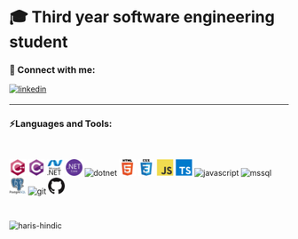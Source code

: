 
<h1 align="left">🎓 Third year software engineering student</h1>


<h3 align="left">💌 Connect with me:</h3>
</a>
<a href="https://linkedin.com/in/haris-hindi%C4%87-54b620219" target="_blank">
<img src=https://img.shields.io/badge/linkedin-%231E77B5.svg?&style=for-the-badge&logo=linkedin&logoColor=white width="30" height="30" alt=linkedin style="margin-bottom: 5px;" />
</a>

<hr>
<h3 align="left">⚡Languages and Tools:</h3><br>
<p align="left"> 
<img src="https://raw.githubusercontent.com/devicons/devicon/master/icons/cplusplus/cplusplus-original.svg" alt="cplusplus" width="30" height="30"/>
<img src="https://raw.githubusercontent.com/devicons/devicon/master/icons/csharp/csharp-original.svg" alt="csharp" width="30" height="30"> 
<img src="https://raw.githubusercontent.com/devicons/devicon/master/icons/dot-net/dot-net-original-wordmark.svg" alt="dotnet" width="30" height="30"/> 
<img src="https://raw.githubusercontent.com/devicons/devicon/master/icons/dotnetcore/dotnetcore-original.svg" alt="dotnet" width="30" height="30"/>
<img src="https://cdn.iconscout.com/icon/free/png-256/java-60-1174953.png" alt="dotnet" width="30" height="30"/>
<img src="https://raw.githubusercontent.com/devicons/devicon/master/icons/html5/html5-original-wordmark.svg" alt="html5" width="30" height="30"/>
<img src="https://raw.githubusercontent.com/devicons/devicon/master/icons/css3/css3-original-wordmark.svg" alt="css3" width="30" height="30"/>
<img src="https://raw.githubusercontent.com/devicons/devicon/master/icons/javascript/javascript-original.svg" alt="javascript" width="30" height="30"/>
<img src="https://raw.githubusercontent.com/devicons/devicon/master/icons/typescript/typescript-original.svg" alt="javascript" width="30" height="30"/>
<img src="https://0t2.github.io/angular-material-notes/svg/angular.svg" alt="javascript" width="30" height="30"/>
<img src="https://www.svgrepo.com/show/303229/microsoft-sql-server-logo.svg" alt="mssql" width="30" height="30"/>
<img src="https://raw.githubusercontent.com/devicons/devicon/master/icons/postgresql/postgresql-original-wordmark.svg" alt="mssql" width="30" height="30"/>
<img src="https://www.vectorlogo.zone/logos/git-scm/git-scm-icon.svg" alt="git" width="30" height="30"/>
<img src="https://raw.githubusercontent.com/github/explore/78df643247d429f6cc873026c0622819ad797942/topics/github/github.png" alt="git" width="30" height="30"/> 
</p>
<br/>
<p align="left"> <img src="https://komarev.com/ghpvc/?username=haris-hindic&color=blueviolet&style=flat-square" alt="haris-hindic" /> </p>

<!-- 📊 My Github Stats
<hr>
<br>
<br/>
    <a href="https://github.com/haris-hindic/github-readme-stats"><img alt="Subham Raoniar's Github Stats" src="https://github-readme-stats.vercel.app/api?username=haris-hindic&show_icons=true&count_private=true&theme=react&hide_border=true&bg_color=0D1117" /></a>
  <br/> -->



  
